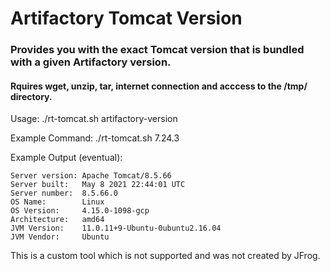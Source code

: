# Artifactory Tomcat Version

### Provides you with the exact Tomcat version that is bundled with a given Artifactory version.

#### Rquires wget, unzip, tar, internet connection and acccess to the /tmp/ directory.

Usage: ./rt-tomcat.sh artifactory-version

Example Command: ./rt-tomcat.sh 7.24.3

Example Output (eventual):
  ```
  Server version: Apache Tomcat/8.5.66
Server built:   May 8 2021 22:44:01 UTC
Server number:  8.5.66.0
OS Name:        Linux
OS Version:     4.15.0-1098-gcp
Architecture:   amd64
JVM Version:    11.0.11+9-Ubuntu-0ubuntu2.16.04
JVM Vendor:     Ubuntu
  ```
This is a custom tool which is not supported and was not created by JFrog.
